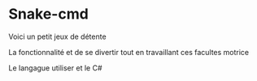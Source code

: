 # Snake-cmd
Voici un petit jeux de détente

La fonctionnalité et de se divertir tout en travaillant ces facultes motrice

Le langague utiliser et le C#